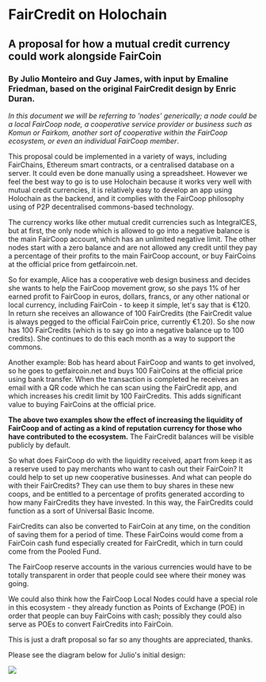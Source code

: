 # FairCredit on Holochain

## A proposal for how a mutual credit currency could work alongside FairCoin

### By Julio Monteiro and Guy James, with input by Emaline Friedman, based on the original FairCredit design by Enric Duran.

*In this document we will be referring to 'nodes' generically; a node could be a local FairCoop node, a cooperative service provider or business such as Komun or Fairkom, another sort of cooperative within the FairCoop ecosystem, or even an individual FairCoop member*.

This proposal could be implemented in a variety of ways, including FairChains, Ethereum smart contracts, or a centralised database on a server. It could even be done manually using a spreadsheet. However we feel the best way to go is to use Holochain because it works very well with mutual credit currencies, it is relatively easy to develop an app using Holochain as the backend, and it complies with the FairCoop philosophy using of P2P decentralised commons-based technology.

The currency works like other mutual credit currencies such as IntegralCES, but at first, the only node which is allowed to go into a negative balance is the main FairCoop account, which has an unlimited negative limit. The other nodes start with a zero balance and are not allowed any credit until they pay a percentage of their profits to the main FairCoop account, or buy FairCoins at the official price from getfaircoin.net.

So for example, Alice has a cooperative web design business and decides she wants to help the FairCoop movement grow, so she pays 1% of her earned profit to FairCoop in euros, dollars, francs, or any other national or local currency, including FairCoin - to keep it simple, let's say that is €120. In return she receives an allowance of 100 FairCredits (the FairCredit value is always pegged to the official FairCoin price, currently €1.20). So she now has 100 FairCredits (which is to say go into a negative balance up to 100 credits). She continues to do this each month as a way to support the commons.

Another example: Bob has heard about FairCoop and wants to get involved, so he goes to getfaircoin.net and buys 100 FairCoins at the official price using bank transfer. When the transaction is completed he receives an email with a QR code which he can scan using the FairCredit app, and which increases his credit limit by 100 FairCredits. This adds significant value to buying FairCoins at the official price.

**The above two examples show the effect of increasing the liquidity of FairCoop and of acting as a kind of reputation currency for those who have contributed to the ecosystem.** The FairCredit balances will be visible publicly by default.

So what does FairCoop do with the liquidity received, apart from keep it as a reserve used to pay merchants who want to cash out their FairCoin? It could help to set up new cooperative businesses. And what can people do with their FairCredits? They can use them to buy shares in these new coops, and be entitled to a percentage of profits generated according to how many FairCredits they have invested. In this way, the FairCredits could function as a sort of Universal Basic Income.

FairCredits can also be converted to FairCoin at any time, on the condition of saving them for a period of time. These FairCoins would come from a FairCoin cash fund especially created for FairCredit, which in turn could come from the Pooled Fund.

The FairCoop reserve accounts in the various currencies would have to be totally transparent in order that people could see where their money was going.

We could also think how the FairCoop Local Nodes could have a special role in this ecosystem - they already function as Points of Exchange (POE) in order that people can buy FairCoins with cash; possibly they could also serve as POEs to convert FairCredits into FairCoin.

This is just a draft proposal so far so any thoughts are appreciated, thanks.

Please see the diagram below for Julio's initial design:

![](https://i.imgur.com/M0ZDqz3.jpg)






